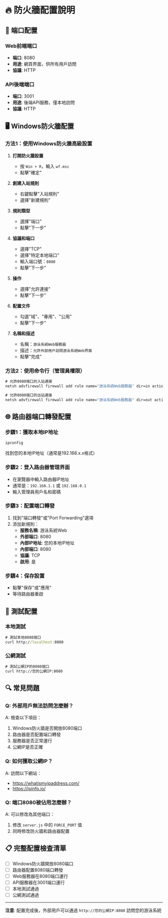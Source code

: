 # 🔥 防火牆配置說明

## 📍 端口配置

### Web前端端口
- **端口**: 8080
- **用途**: 網頁界面，供所有用戶訪問
- **協議**: HTTP

### API後端端口
- **端口**: 3001
- **用途**: 後端API服務，僅本地訪問
- **協議**: HTTP

## 🖥️ Windows防火牆配置

### 方法1：使用Windows防火牆高級設置

1. **打開防火牆設置**
   - 按 `Win + R`，輸入 `wf.msc`
   - 點擊"確定"

2. **創建入站規則**
   - 右鍵點擊"入站規則"
   - 選擇"新建規則"

3. **規則類型**
   - 選擇"端口"
   - 點擊"下一步"

4. **協議和端口**
   - 選擇"TCP"
   - 選擇"特定本地端口"
   - 輸入端口號：`8080`
   - 點擊"下一步"

5. **操作**
   - 選擇"允許連接"
   - 點擊"下一步"

6. **配置文件**
   - 勾選"域"、"專用"、"公用"
   - 點擊"下一步"

7. **名稱和描述**
   - 名稱：`游泳系統Web服務器`
   - 描述：`允許外部用戶訪問游泳系統Web界面`
   - 點擊"完成"

### 方法2：使用命令行（管理員權限）

```cmd
# 允許8080端口的入站連接
netsh advfirewall firewall add rule name="游泳系統Web服務器" dir=in action=allow protocol=TCP localport=8080

# 允許8080端口的出站連接
netsh advfirewall firewall add rule name="游泳系統Web服務器" dir=out action=allow protocol=TCP localport=8080
```

## 🌐 路由器端口轉發配置

### 步驟1：獲取本地IP地址
```cmd
ipconfig
```
找到您的本地IP地址（通常是192.168.x.x格式）

### 步驟2：登入路由器管理界面
- 在瀏覽器中輸入路由器IP地址
- 通常是：`192.168.1.1` 或 `192.168.0.1`
- 輸入管理員用戶名和密碼

### 步驟3：配置端口轉發
1. 找到"端口轉發"或"Port Forwarding"選項
2. 添加新規則：
   - **服務名稱**: 游泳系統Web
   - **外部端口**: 8080
   - **內部IP地址**: 您的本地IP地址
   - **內部端口**: 8080
   - **協議**: TCP
   - **啟用**: 是

### 步驟4：保存設置
- 點擊"保存"或"應用"
- 等待路由器重啟

## 🧪 測試配置

### 本地測試
```cmd
# 測試本地8080端口
curl http://localhost:8080
```

### 公網測試
```cmd
# 測試公網IP的8080端口
curl http://您的公網IP:8080
```

## 🔍 常見問題

### Q: 外部用戶無法訪問怎麼辦？
A: 檢查以下項目：
1. Windows防火牆是否開放8080端口
2. 路由器是否配置端口轉發
3. 服務器是否正常運行
4. 公網IP是否正確

### Q: 如何獲取公網IP？
A: 訪問以下網站：
- https://whatismyipaddress.com/
- https://ipinfo.io/

### Q: 端口8080被佔用怎麼辦？
A: 可以修改為其他端口：
1. 修改 `server.js` 中的 `FORCE_PORT` 值
2. 同時修改防火牆和路由器配置

## 📋 完整配置檢查清單

- [ ] Windows防火牆開放8080端口
- [ ] 路由器配置8080端口轉發
- [ ] Web服務器在8080端口運行
- [ ] API服務器在3001端口運行
- [ ] 本地測試通過
- [ ] 公網測試通過

---

**注意**: 配置完成後，外部用戶可以通過 `http://您的公網IP:8080` 訪問您的游泳系統 